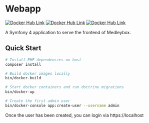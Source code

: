 # Webapp
[![Docker Hub Link](https://img.shields.io/docker/image-size/medleybox/webapp/latest?style=for-the-badge)][dockerhub-webapp]
[![Docker Hub Link](https://img.shields.io/docker/cloud/automated/medleybox/webapp?style=for-the-badge)][dockerhub-webapp-builds]
[![Docker Hub Link](https://img.shields.io/docker/cloud/build/medleybox/webapp?style=for-the-badge)][dockerhub-webapp-builds]

A Symfony 4 application to serve the frontend of Medleybox.

## Quick Start
```bash
# Install PHP dependencies on host
composer install

# Build docker images locally
bin/docker-build

# Start docker containers and run doctrine migrations
bin/docker-up

# Create the first admin user
bin/docker-console app:create-user --username admin
```

Once the user has been created, you can login via https://localhost

[dockerhub-webapp]: https://hub.docker.com/repository/docker/medleybox/webapp
[dockerhub-webapp-builds]: https://hub.docker.com/repository/docker/medleybox/webapp/builds
